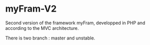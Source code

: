 # myFram-V2
Second version of the framework myFram, developped in PHP and according to the MVC architecture.

There is two branch : master and unstable.
